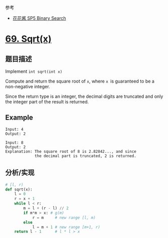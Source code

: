 参考

- [花花酱 SP5 Binary Search](https://zxi.mytechroad.com/blog/sp/sp5-binary-search/)

# [69. Sqrt(x)](https://leetcode-cn.com/problems/sqrtx/)

## 题目描述

Implement `int sqrt(int x)`

Compute and return the square root of `x`, where `x `is guaranteed to be a non-negative integer.

Since the return type is an integer, the decimal digits are truncated and only the integer part of the result is returned.

## Example

```
Input: 4
Output: 2
```

```
Input: 8
Output: 2
Explanation: The square root of 8 is 2.82842..., and since 
             the decimal part is truncated, 2 is returned.
```

## 分析/实现

```python
# [l, r)
def sqrt(x):
    l = 0
    r = x + 1
	while l < r:
		m = l + (r - l) // 2
        if m*m > x: # g(m)
            r = m     # new range [l, m)
        else
        	l = m + 1 # new range [m+1, r)
    return l - 1      # l * l > x
```
